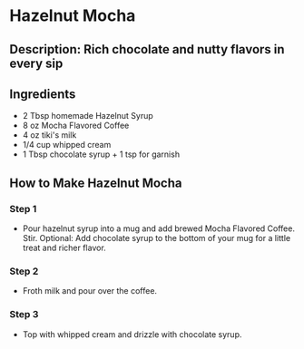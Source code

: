 # Hazelnut Mocha

## Description: Rich chocolate and nutty flavors in every sip

## Ingredients

- 2 Tbsp homemade Hazelnut Syrup
- 8 oz Mocha Flavored Coffee
- 4 oz tiki's milk
- 1/4 cup whipped cream
- 1 Tbsp chocolate syrup + 1 tsp for garnish

## How to Make Hazelnut Mocha

### Step 1

- Pour hazelnut syrup into a mug and add brewed Mocha Flavored Coffee. Stir. Optional: Add chocolate syrup to the bottom of your mug for a little treat and richer flavor.

### Step 2

- Froth milk and pour over the coffee.

### Step 3

- Top with whipped cream and drizzle with chocolate syrup.
